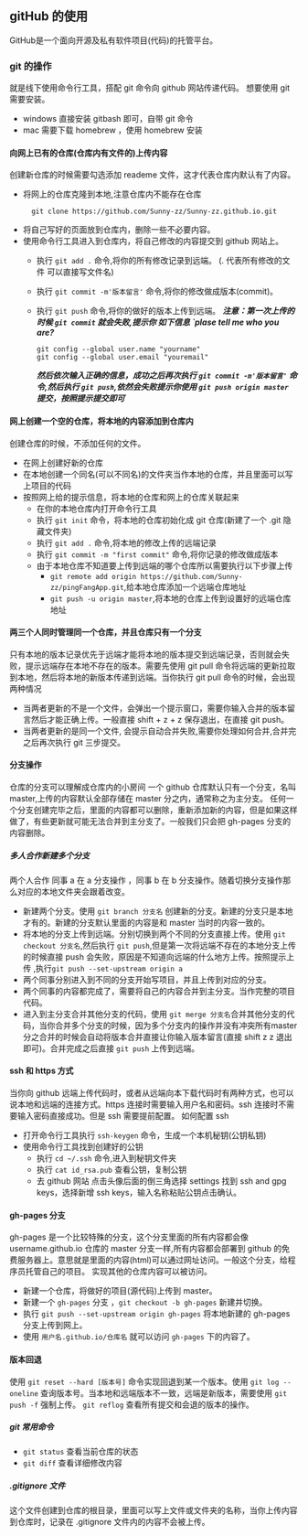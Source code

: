 ## gitHub 的使用 
GitHub是一个面向开源及私有软件项目(代码)的托管平台。

### git 的操作
就是线下使用命令行工具，搭配 git 命令向 github 网站传递代码。
想要使用 git 需要安装。
- windows 直接安装 gitbash 即可，自带 git 命令
- mac 需要下载 homebrew ，使用 homebrew 安装

#### 向网上已有的仓库(仓库内有文件的)上传内容
创建新仓库的时候需要勾选添加 reademe 文件，这才代表仓库内默认有了内容。
- 将网上的仓库克隆到本地,注意仓库内不能存在仓库
  ```shell
    git clone https://github.com/Sunny-zz/Sunny-zz.github.io.git
  ```
- 将自己写好的页面放到仓库内，删除一些不必要内容。
- 使用命令行工具进入到仓库内，将自己修改的内容提交到 github 网站上。
  - 执行 `git add .` 命令,将你的所有修改记录到远端。 (. 代表所有修改的文件 可以直接写文件名)
  - 执行 `git commit -m'版本留言'` 命令,将你的修改做成版本(commit)。
  - 执行 `git push` 命令,将你的做好的版本上传到远端。
  ***注意：第一次上传的时候  `git commit` 就会失败,提示你 如下信息 `plase tell me who you are?***

      ```
      git config --global user.name "yourname"
      git config --global user.email "youremail"
      ```
    ***然后依次输入正确的信息，成功之后再次执行 `git commit -m'版本留言'` 命令,然后执行 `git push`,依然会失败提示你使用 `git push origin master` 提交，按照提示提交即可***

#### 网上创建一个空的仓库，将本地的内容添加到仓库内
创建仓库的时候，不添加任何的文件。
- 在网上创建好新的仓库
- 在本地创建一个同名(可以不同名)的文件夹当作本地的仓库，并且里面可以写上项目的代码
- 按照网上给的提示信息，将本地的仓库和网上的仓库关联起来
  - 在你的本地仓库内打开命令行工具
  - 执行 `git init` 命令，将本地的仓库初始化成 git 仓库(新建了一个 .git 隐藏文件夹)
  - 执行 `git add .` 命令,将本地的修改上传的远端记录
  - 执行 `git commit -m "first commit"` 命令,将你记录的修改做成版本
  - 由于本地仓库不知道要上传到远端的哪个仓库所以需要执行以下步骤上传
    - `git remote add origin https://github.com/Sunny-zz/pingFangApp.git`,给本地仓库添加一个远端仓库地址
    - `git push -u origin master`,将本地的仓库上传到设置好的远端仓库地址

#### 两三个人同时管理同一个仓库，并且仓库只有一个分支
只有本地的版本记录优先于远端才能将本地的版本提交到远端记录，否则就会失败，提示远端存在本地不存在的版本。需要先使用 git pull 命令将远端的更新拉取到本地，然后将本地的新版本传递到远端。当你执行 git pull 命令的时候，会出现两种情况
- 当两者更新的不是一个文件，会弹出一个提示窗口，需要你输入合并的版本留言然后才能正确上传。一般直接 shift + z + z 保存退出，在直接 git push。
- 当两者更新的是同一个文件, 会提示自动合并失败,需要你处理如何合并,合并完之后再次执行 git 三步提交。

#### 分支操作
仓库的分支可以理解成仓库内的小房间
一个 github 仓库默认只有一个分支，名叫 master,上传的内容默认全部存储在 master 分之内，通常称之为主分支。
任何一个分支创建完毕之后，里面的内容都可以删除，重新添加新的内容，但是如果这样做了，有些更新就可能无法合并到主分支了。一般我们只会把 gh-pages 分支的内容删除。

##### 多人合作新建多个分支
两个人合作 同事 a 在 a 分支操作 ，同事 b 在 b 分支操作。随着切换分支操作那么对应的本地文件夹会跟着改变。
- 新建两个分支。使用 `git branch 分支名` 创建新的分支。新建的分支只是本地才有的。新建的分支默认里面的内容是和 master 当时的内容一致的。
- 将本地的分支上传到远端。分别切换到两个不同的分支直接上传。使用 `git checkout 分支名`,然后执行 `git push`,但是第一次将远端不存在的本地分支上传的时候直接 push 会失败，原因是不知道向远端的什么地方上传。按照提示上传 ,执行`git push --set-upstream origin a`
- 两个同事分别进入到不同的分支开始写项目，并且上传到对应的分支。
- 两个同事的内容都完成了，需要将自己的内容合并到主分支。当作完整的项目代码。
- 进入到主分支合并其他分支的代码，使用 `git merge 分支名`合并其他分支的代码，当你合并多个分支的时候，因为多个分支内的操作并没有冲突所有master分之合并的时候会自动将版本合并直接让你输入版本留言(直接 shift z z 退出即可)。合并完成之后直接 `git push` 上传到远端。


#### ssh 和 https 方式
当你向 github 远端上传代码时，或者从远端向本下载代码时有两种方式，也可以说本地和远端的连接方式。https 连接时需要输入用户名和密码。ssh 连接时不需要输入密码直接成功。但是 ssh 需要提前配置。
如何配置 ssh 
- 打开命令行工具执行 `ssh-keygen` 命令，生成一个本机秘钥(公钥私钥)
- 使用命令行工具找到创建好的公钥 
  - 执行 `cd ~/.ssh` 命令,进入到秘钥文件夹
  - 执行 `cat id_rsa.pub` 查看公钥，复制公钥
  - 去 github 网站 点击头像后面的倒三角选择 settings 找到 ssh and gpg keys，选择新增 ssh keys，输入名称粘贴公钥点击确认。

#### gh-pages  分支
gh-pages 是一个比较特殊的分支，这个分支里面的所有内容都会像 username.github.io 仓库的 master 分支一样,所有内容都会部署到 github 的免费服务器上。意思就是里面的内容(html)可以通过网址访问。一般这个分支，给程序员托管自己的项目。
实现其他的仓库内容可以被访问。
- 新建一个仓库，将做好的项目(源代码)上传到 master。
- 新建一个 `gh-pages` 分支 ，`git checkout -b gh-pages` 新建并切换。
- 执行 `git push --set-upstream origin gh-pages` 将本地新建的 gh-pages 分支上传到网上。
- 使用 `用户名.github.io/仓库名` 就可以访问 `gh-pages` 下的内容了。

#### 版本回退 
使用 `git reset --hard [版本号]` 命令实现回退到某一个版本。使用 `git log --oneline` 查询版本号。当本地和远端版本不一致，远端是新版本，需要使用 `git push -f` 强制上传。
`git reflog` 查看所有提交和会退的版本的操作。

##### git 常用命令
- `git status` 查看当前仓库的状态
- `git diff` 查看详细修改内容

##### .gitignore 文件
这个文件创建到仓库的根目录，里面可以写上文件或文件夹的名称，当你上传内容到仓库时，记录在 .gitignore 文件内的内容不会被上传。